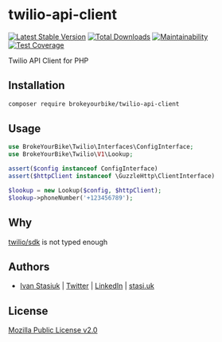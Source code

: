 # twilio-api-client

[![Latest Stable Version](https://img.shields.io/github/v/release/brokeyourbike/twilio-api-client-php)](https://github.com/brokeyourbike/twilio-api-client-php/releases)
[![Total Downloads](https://poser.pugx.org/brokeyourbike/twilio-api-client/downloads)](https://packagist.org/packages/brokeyourbike/twilio-api-client)
[![Maintainability](https://api.codeclimate.com/v1/badges/cbab9f6ee2fde9c9b0c8/maintainability)](https://codeclimate.com/github/brokeyourbike/twilio-api-client-php/maintainability)
[![Test Coverage](https://api.codeclimate.com/v1/badges/cbab9f6ee2fde9c9b0c8/test_coverage)](https://codeclimate.com/github/brokeyourbike/twilio-api-client-php/test_coverage)

Twilio API Client for PHP

## Installation

```bash
composer require brokeyourbike/twilio-api-client
```

## Usage

```php
use BrokeYourBike\Twilio\Interfaces\ConfigInterface;
use BrokeYourBike\Twilio\V1\Lookup;

assert($config instanceof ConfigInterface)
assert($httpClient instanceof \GuzzleHttp\ClientInterface)

$lookup = new Lookup($config, $httpClient);
$lookup->phoneNumber('+123456789');
```

## Why
[twilio/sdk](https://github.com/twilio/twilio-php) is not typed enough

## Authors
- [Ivan Stasiuk](https://github.com/brokeyourbike) | [Twitter](https://twitter.com/brokeyourbike) | [LinkedIn](https://www.linkedin.com/in/brokeyourbike) | [stasi.uk](https://stasi.uk)

## License
[Mozilla Public License v2.0](https://github.com/brokeyourbike/twilio-api-client-php/blob/main/LICENSE)
